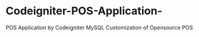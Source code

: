 # Codeigniter-POS-Application-
POS Application by Codeigniter MySQL Customization of Opensource POS
